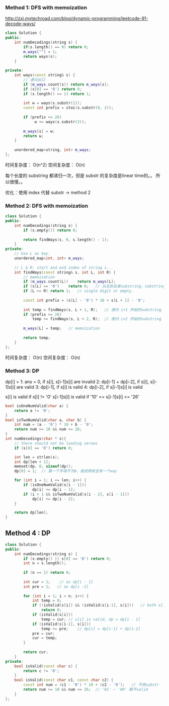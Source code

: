 ### Method 1: DFS with memoization

http://zxi.mytechroad.com/blog/dynamic-programming/leetcode-91-decode-ways/
```cpp
class Solution {
public:
    int numDecodings(string s) {
        if(s.length() == 0) return 0;        
        m_ways[""] = 1;        
        return ways(s);
    }
 
private:
    int ways(const string& s) {
        // 递归出口
        if (m_ways.count(s)) return m_ways[s];
        if (s[0] == '0') return 0;
        if (s.length() == 1) return 1;        
        
        int w = ways(s.substr(1));        
        const int prefix = stoi(s.substr(0, 2));
        
        if (prefix <= 26)
             w += ways(s.substr(2));        
        
        m_ways[s] = w;        
        return w;
    }
 
    unordered_map<string, int> m_ways;
};
```

时间复杂度： O(n^2)
空间复杂度： O(n)

每个长度的 substring 都递归一次，但是 substr 的复杂度是linear time的。。
所以很慢。。

优化：使用 index 代替 substr -> method 2

### Method 2: DFS with memoization
```cpp
class Solution {
public:
    int numDecodings(string s) {
        if (s.empty()) return 0;
        
        return findWays(s, 0, s.length() - 1);
    }
private:
    // Use L as key.
    unordered_map<int, int> m_ways;
    
    // L & R: start and end index of string s...
    int findWays(const string& s, int L, int R) {
        // memoization
        if (m_ways.count(L))    return m_ways[L];
        if (s[L] == '0')    return 0;   // 从左到右拿substring，substring开头必不可能为0
        if (L >= R) return 1;   // single digit or empty.
        
        const int prefix = (s[L] - '0') * 10 + s[L + 1] - '0';
        
        int temp = findWays(s, L + 1, R);   // 递归 i+1 开始的substring
        if (prefix <= 26)
            temp += findWays(s, L + 2, R);  // 递归 i+2 开始的substring
        
        m_ways[L] = temp;   // memoization
        
        return temp;
    }
};
```

时间复杂度： O(n)
空间复杂度： O(n)

### Method 3: DP

dp[i] =
1: ans = 0, if s[i], s[i-1]s[i] are invalid
2: dp[i-1] + dp[i-2], if s[i], s[i-1]s[i] are valid
3: dp[i-1], if s[i] is valid
4: dp[i-2], if s[i-1]s[i] is valid

s[i] is valid   if s[i] != '0'
s[i-1]s[i] is valid   if '10' <= s[i-1]s[i] <= '26'

```cpp
bool isOneNumValid(char a) {
    return a != '0';
}
bool isTwoNumValid(char a, char b) {
    int num = (a - '0') * 10 + b - '0';
    return num >= 10 && num <= 26;
}
int numDecodings(char * s){
    // there should not be leading zeroes
    if (s[0] == '0') return 0;

    int len = strlen(s);
    int dp[len + 1];
    memset(dp, 0, sizeof(dp));
    dp[0] = 1;  // 第一个字母不为0，就说明肯定有一个way

    for (int i = 1; i <= len; i++) {
        if (isOneNumValid(s[i - 1]))
            dp[i] += dp[i - 1];
        if (i > 1 && isTwoNumValid(s[i - 2], s[i - 1]))
            dp[i] += dp[i - 2];
    }

    return dp[len];
}
```


## Method 4 : DP
```cpp
class Solution {
public:
    int numDecodings(string s) {
        if (s.empty() || s[0] == '0') return 0;
        int n = s.length();
        
        if (n == 1) return 0;
        
        int cur = 1;    // as dp[i - 1]
        int pre = 1;   // as dp[i -2]
        
        for (int i = 1; i < n; i++) {
            int temp = 0;
            if (!isValid(s[i]) && !isValid(s[i-1], s[i]))   // both s[i] and s[i-1]s[i] are invalid
                return 0;
            if (isValid(s[i]))
                temp = cur; // s[i] is valid, dp = dp[i - 1]
            if (isValid(s[i-1], s[i]))
                temp += pre;    // dp[i] = dp[i-1] + dp[i-2]
            pre = cur;
            cur = temp;
        }
        
        return cur;
    }
private:
    bool isValid(const char c) {
        return c != '0';
    }
    bool isValid(const char c1, const char c2) {
        const int num = (c1 - '0') * 10 + (c2 - '0');   // 不用substr
        return num >= 10 && num <= 26;  // '01' ~ '09' 都不valid
    }
};
```